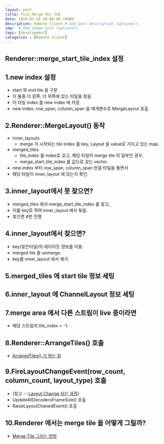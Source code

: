 ```yaml
---
layout: post
title: Tile Merge 하는 과정 
date: 2019-03-28 10:00:00 +0900
description: Remote Client # Add post description (optional)
img:  # Add image post (optional)
tags: [development]
categories : [Remote Client]
---
```


## Renderer::merge_start_tile_index 설정


## 1.new index 설정
 - start 와 end tile 을 구분.
 - 이 둘중 더 왼쪽, 더 위쪽에 있는 타일을 찾음.
 - 이 타일 index 를 new index 에 저장.
 - new index, row_span, column_span 을 매개변수로 MergeLayout 호출.

## 2.Renderer::MergeLayout() 동작
 - inner_layouts
   - merge 가 시작되는 tile index 를 key, Layout 을 value로 가지고 있는 map.
 - merged_tiles
   - tile_index 를 index로 갖고, 해당 타일이 merge tile 의 일부인 경우,
   - merge_start_tile_index 를 값으로 갖는 vector.
 - new index 부터 row_span, column_span 만큼 타일을 돌면서
 - 해당 타일이 inner_layout 에 있는지 확인.

## 3.inner_layout에서 못 찾으면?
 - merged_tiles 에서 merge_start_tile_index 를 찾고,
 - 이를 key로 하여 inner_layout 에서 찾음.
 - 찾으면 4번 진행

## 4.inner_layout에서 찾으면?
 - key(찾은타일)의 레이아웃 정보를 이용.
 - merged tile 들 unmerge.
 - key를 inner_layout 에서 제거.

## 5.merged_tiles 에 start tile 정보 세팅

## 6.inner_layout 에 ChannelLayout 정보 세팅

## 7.merge area 에서 다른 스트림이 live 중이라면
 - 해당 스트림의 tile_index = -1.

## 8.Renderer::ArrangeTiles() 호출
 -  [ArrangeTiles() 가 하는 일](/RC_ArrangeTiles_Process)


## 9.FireLayoutChangeEvent(row_count, column_count, layout_type) 호출
 - (참고 -- [Layout Change 되는 과정](/RC_LayoutChangeProcess))
 - UpdateAllDecodersFrameSize() 호출
 - RaiseLayoutChanedEvent() 호출

## 10.Renderer 에서는 merge tile 을 어떻게 그릴까?
 - [Merge Tile 그리는 방법](/RC_Render_Merge_Tiles)